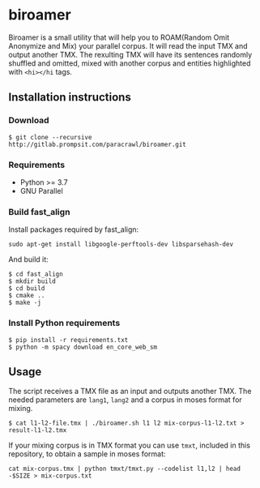 # biroamer
Biroamer is a small utility that will help you to ROAM(Random Omit Anonymize and Mix) your parallel corpus. It will read the input TMX and output another TMX. The rexulting TMX will have its sentences randomly shuffled and omitted, mixed with another corpus and entities highlighted with `<hi></hi` tags.

## Installation instructions

### Download

```
$ git clone --recursive http://gitlab.prompsit.com/paracrawl/biroamer.git
```

### Requirements

 * Python >= 3.7
 * GNU Parallel

### Build fast_align
Install packages required by fast_align:
```
sudo apt-get install libgoogle-perftools-dev libsparsehash-dev
```

And build it:
```
$ cd fast_align
$ mkdir build
$ cd build
$ cmake ..
$ make -j
```

### Install Python requirements

```
$ pip install -r requirements.txt
$ python -m spacy download en_core_web_sm
```


## Usage
The script receives a TMX file as an input and outputs another TMX. The needed parameters are `lang1`, `lang2` and a corpus in moses format for mixing.
```
$ cat l1-l2-file.tmx | ./biroamer.sh l1 l2 mix-corpus-l1-l2.txt > result-l1-l2.tmx
```
If your mixing corpus is in TMX format you can use `tmxt`, included in this repository, to obtain a sample in moses format:
```
cat mix-corpus.tmx | python tmxt/tmxt.py --codelist l1,l2 | head -$SIZE > mix-corpus.txt
```
